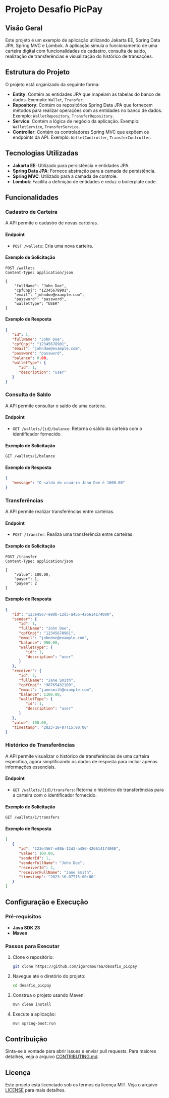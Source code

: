 # Projeto Desafio PicPay

## Visão Geral

Este projeto é um exemplo de aplicação utilizando Jakarta EE, Spring Data JPA, Spring MVC e Lombok. A aplicação simula o funcionamento de uma carteira digital com funcionalidades de cadastro, consulta de saldo, realização de transferências e visualização do histórico de transações.

## Estrutura do Projeto

O projeto está organizado da seguinte forma:

- **Entity**: Contém as entidades JPA que mapeiam as tabelas do banco de dados. Exemplo: `Wallet`, `Transfer`.
- **Repository**: Contém os repositórios Spring Data JPA que fornecem métodos para realizar operações com as entidades no banco de dados. Exemplo: `WalletRepository`, `TransferRepository`.
- **Service**: Contém a lógica de negócio da aplicação. Exemplo: `WalletService`, `TransferService`.
- **Controller**: Contém os controladores Spring MVC que expõem os endpoints da API. Exemplo: `WalletController`, `TransferController`.

## Tecnologias Utilizadas

- **Jakarta EE**: Utilizado para persistência e entidades JPA.
- **Spring Data JPA**: Fornece abstração para a camada de persistência.
- **Spring MVC**: Utilizado para a camada de controle.
- **Lombok**: Facilita a definição de entidades e reduz o boilerplate code.

## Funcionalidades

### Cadastro de Carteira

A API permite o cadastro de novas carteiras.

#### Endpoint

- `POST /wallets`: Cria uma nova carteira.

#### Exemplo de Solicitação

```http
POST /wallets
Content-Type: application/json

{
    "fullName": "John Doe",
    "cpfCnpj": "12345678901",
    "email": "johndoe@example.com",
    "password": "password",
    "walletType": "USER"
}
```

#### Exemplo de Resposta

```json
{
   "id": 1,
   "fullName": "John Doe",
   "cpfCnpj": "12345678901",
   "email": "johndoe@example.com",
   "password": "password",
   "balance": 0.00,
   "walletType": {
      "id": 1,
      "description": "user"
   }
}
```

### Consulta de Saldo

A API permite consultar o saldo de uma carteira.

#### Endpoint

- `GET /wallets/{id}/balance`: Retorna o saldo da carteira com o identificador fornecido.

#### Exemplo de Solicitação

```http
GET /wallets/1/balance
```

#### Exemplo de Resposta

```json
{
   "message": "O saldo do usuário John Doe é 1000.00"
}
```

### Transferências

A API permite realizar transferências entre carteiras.

#### Endpoint

- `POST /transfer`: Realiza uma transferência entre carteiras.

#### Exemplo de Solicitação

```http
POST /transfer
Content-Type: application/json

{
    "value": 100.00,
    "payer": 1,
    "payee": 2
}
```

#### Exemplo de Resposta

```json
{
   "id": "123e4567-e89b-12d3-a456-426614174000",
   "sender": {
      "id": 1,
      "fullName": "John Doe",
      "cpfCnpj": "12345678901",
      "email": "johndoe@example.com",
      "balance": 900.00,
      "walletType": {
         "id": 1,
         "description": "user"
      }
   },
   "receiver": {
      "id": 2,
      "fullName": "Jane Smith",
      "cpfCnpj": "98765432100",
      "email": "janesmith@example.com",
      "balance": 1100.00,
      "walletType": {
         "id": 1,
         "description": "user"
      }
   },
   "value": 100.00,
   "timestamp": "2023-10-07T15:00:00"
}
```

### Histórico de Transferências

A API permite visualizar o histórico de transferências de uma carteira específica, agora simplificando os dados de resposta para incluir apenas informações essenciais.

#### Endpoint

- `GET /wallets/{id}/transfers`: Retorna o histórico de transferências para a carteira com o identificador fornecido.

#### Exemplo de Solicitação

```http
GET /wallets/1/transfers
```

#### Exemplo de Resposta

```json
[
   {
      "id": "123e4567-e89b-12d3-a456-426614174000",
      "value": 100.00,
      "senderId": 1,
      "senderFullName": "John Doe",
      "receiverId": 2,
      "receiverFullName": "Jane Smith",
      "timestamp": "2023-10-07T15:00:00"
   }
]
```

## Configuração e Execução

### Pré-requisitos

- **Java SDK 23**
- **Maven**

### Passos para Executar

1. Clone o repositório:
   ```bash
   git clone https://github.com/igordmouraa/desafio_picpay
   ```
2. Navegue até o diretório do projeto:
   ```bash
   cd desafio_picpay
   ```
3. Construa o projeto usando Maven:
   ```bash
   mvn clean install
   ```
4. Execute a aplicação:
   ```bash
   mvn spring-boot:run
   ```

## Contribuição

Sinta-se à vontade para abrir issues e enviar pull requests. Para maiores detalhes, veja o arquivo [CONTRIBUTING.md](./CONTRIBUTING.md).

## Licença

Este projeto está licenciado sob os termos da licença MIT. Veja o arquivo [LICENSE](./LICENSE) para mais detalhes.